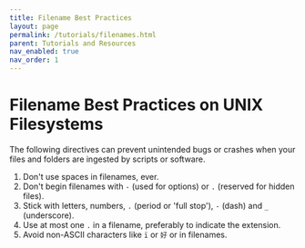 ```yaml
---
title: Filename Best Practices
layout: page
permalink: /tutorials/filenames.html
parent: Tutorials and Resources
nav_enabled: true
nav_order: 1
---
```

# Filename Best Practices on UNIX Filesystems

The following directives can prevent unintended bugs or crashes when your files and folders are ingested by scripts or software.

1. Don't use spaces in filenames, ever.
2. Don't begin filenames with `-` (used for options) or `.` (reserved for hidden files).
3. Stick with letters, numbers, `.` (period or 'full stop'), `-` (dash) and `_` (underscore).
4. Use at most one `.` in a filename, preferably to indicate the extension.
5. Avoid non-ASCII characters like `ï` or `好` or in filenames.